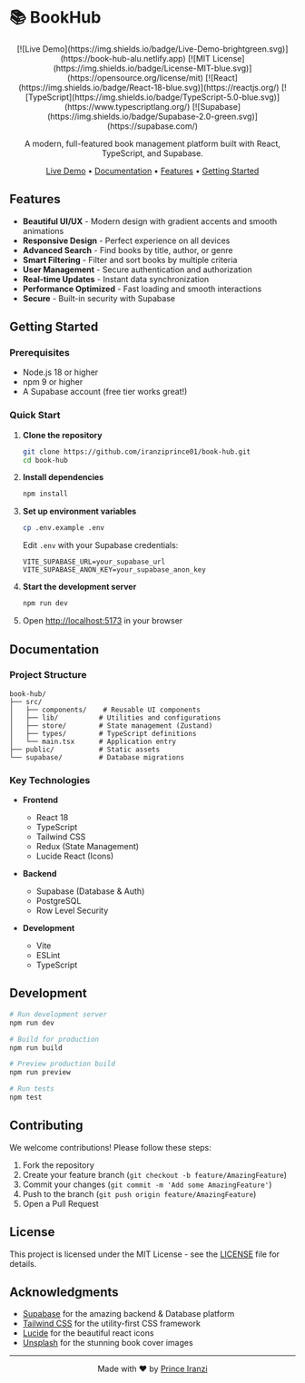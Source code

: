 # 📚 BookHub

<div align="center">
   [![Live Demo](https://img.shields.io/badge/Live-Demo-brightgreen.svg)](https://book-hub-alu.netlify.app)
   [![MIT License](https://img.shields.io/badge/License-MIT-blue.svg)](https://opensource.org/license/mit)
   [![React](https://img.shields.io/badge/React-18-blue.svg)](https://reactjs.org/)
   [![TypeScript](https://img.shields.io/badge/TypeScript-5.0-blue.svg)](https://www.typescriptlang.org/)
   [![Supabase](https://img.shields.io/badge/Supabase-2.0-green.svg)](https://supabase.com/)
   
   A modern, full-featured book management platform built with React, TypeScript, and Supabase.
   
   [Live Demo](https://book-hub-alu.netlify.app) • [Documentation](#documentation) • [Features](#features) • [Getting Started](#getting-started)

</div>

## Features

- **Beautiful UI/UX** - Modern design with gradient accents and smooth animations
- **Responsive Design** - Perfect experience on all devices
- **Advanced Search** - Find books by title, author, or genre
- **Smart Filtering** - Filter and sort books by multiple criteria
- **User Management** - Secure authentication and authorization
- **Real-time Updates** - Instant data synchronization
- **Performance Optimized** - Fast loading and smooth interactions
- **Secure** - Built-in security with Supabase

## Getting Started

### Prerequisites

- Node.js 18 or higher
- npm 9 or higher
- A Supabase account (free tier works great!)

### Quick Start

1. **Clone the repository**

   ```bash
   git clone https://github.com/iranziprince01/book-hub.git
   cd book-hub
   ```

2. **Install dependencies**

   ```bash
   npm install
   ```

3. **Set up environment variables**

   ```bash
   cp .env.example .env
   ```

   Edit `.env` with your Supabase credentials:

   ```env
   VITE_SUPABASE_URL=your_supabase_url
   VITE_SUPABASE_ANON_KEY=your_supabase_anon_key
   ```

4. **Start the development server**

   ```bash
   npm run dev
   ```

5. Open [http://localhost:5173](http://localhost:5173) in your browser

## Documentation

### Project Structure

```
book-hub/
├── src/
│   ├── components/    # Reusable UI components
│   ├── lib/          # Utilities and configurations
│   ├── store/        # State management (Zustand)
│   ├── types/        # TypeScript definitions
│   └── main.tsx      # Application entry
├── public/           # Static assets
└── supabase/         # Database migrations
```

### Key Technologies

- **Frontend**

  - React 18
  - TypeScript
  - Tailwind CSS
  - Redux (State Management)
  - Lucide React (Icons)

- **Backend**

  - Supabase (Database & Auth)
  - PostgreSQL
  - Row Level Security

- **Development**
  - Vite
  - ESLint
  - TypeScript

## Development

```bash
# Run development server
npm run dev

# Build for production
npm run build

# Preview production build
npm run preview

# Run tests
npm test
```

## Contributing

We welcome contributions! Please follow these steps:

1. Fork the repository
2. Create your feature branch (`git checkout -b feature/AmazingFeature`)
3. Commit your changes (`git commit -m 'Add some AmazingFeature'`)
4. Push to the branch (`git push origin feature/AmazingFeature`)
5. Open a Pull Request

## License

This project is licensed under the MIT License - see the [LICENSE](LICENSE) file for details.

## Acknowledgments

- [Supabase](https://supabase.com/) for the amazing backend & Database platform
- [Tailwind CSS](https://tailwindcss.com/) for the utility-first CSS framework
- [Lucide](https://lucide.dev/) for the beautiful react icons
- [Unsplash](https://unsplash.com/) for the stunning book cover images

---

<div align="center">

Made with ❤️ by [Prince Iranzi](https://github.com/iranziprince01)

</div>
